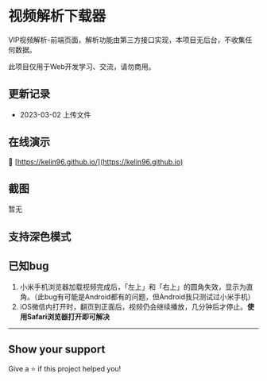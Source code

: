 # 视频解析下载器

VIP视频解析-前端页面，解析功能由第三方接口实现，本项目无后台，不收集任何数据。

此项目仅用于Web开发学习、交流，请勿商用。

## 更新记录

- 2023-03-02 上传文件

## 在线演示

🔗 [https://kelin96.github.io/](https://kelin96.github.io)

## 截图

暂无

## 支持深色模式

<p>

</p>

## 已知bug

1. 小米手机浏览器加载视频完成后，「左上」和「右上」的圆角失效，显示为直角。（此bug有可能是Android都有的问题，但Android我只测试过小米手机）
2. iOS微信内打开时，翻页到正面后，视频仍会继续播放，几分钟后才停止。**使用Safari浏览器打开即可解决**

---

## Show your support

Give a ⭐️ if this project helped you!
